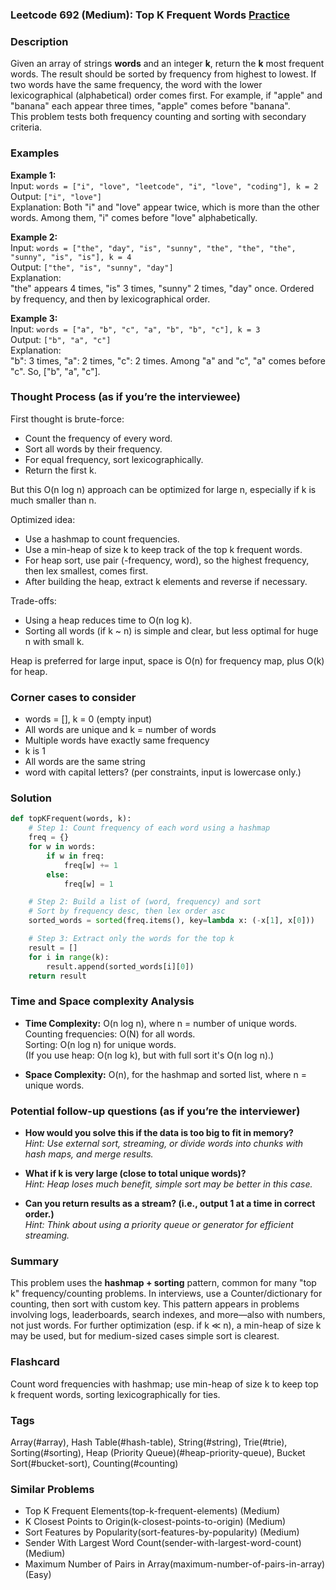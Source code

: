 ### Leetcode 692 (Medium): Top K Frequent Words [Practice](https://leetcode.com/problems/top-k-frequent-words)

### Description  
Given an array of strings **words** and an integer **k**, return the **k** most frequent words. The result should be sorted by frequency from highest to lowest. If two words have the same frequency, the word with the lower lexicographical (alphabetical) order comes first. For example, if "apple" and "banana" each appear three times, "apple" comes before "banana".  
This problem tests both frequency counting and sorting with secondary criteria.

### Examples  

**Example 1:**  
Input: `words = ["i", "love", "leetcode", "i", "love", "coding"], k = 2`  
Output: `["i", "love"]`  
Explanation: Both "i" and "love" appear twice, which is more than the other words. Among them, "i" comes before "love" alphabetically.

**Example 2:**  
Input: `words = ["the", "day", "is", "sunny", "the", "the", "the", "sunny", "is", "is"], k = 4`  
Output: `["the", "is", "sunny", "day"]`  
Explanation:  
"the" appears 4 times, "is" 3 times, "sunny" 2 times, "day" once. Ordered by frequency, and then by lexicographical order.

**Example 3:**  
Input: `words = ["a", "b", "c", "a", "b", "b", "c"], k = 3`  
Output: `["b", "a", "c"]`  
Explanation:  
"b": 3 times, "a": 2 times, "c": 2 times. Among "a" and "c", "a" comes before "c". So, ["b", "a", "c"].

### Thought Process (as if you’re the interviewee)  
First thought is brute-force:
- Count the frequency of every word.
- Sort all words by their frequency.
- For equal frequency, sort lexicographically.
- Return the first k.

But this O(n log n) approach can be optimized for large n, especially if k is much smaller than n.

Optimized idea:
- Use a hashmap to count frequencies.
- Use a min-heap of size k to keep track of the top k frequent words.
- For heap sort, use pair (-frequency, word), so the highest frequency, then lex smallest, comes first.
- After building the heap, extract k elements and reverse if necessary.

Trade-offs:
- Using a heap reduces time to O(n log k).
- Sorting all words (if k ~ n) is simple and clear, but less optimal for huge n with small k.

Heap is preferred for large input, space is O(n) for frequency map, plus O(k) for heap.

### Corner cases to consider  
- words = [], k = 0 (empty input)
- All words are unique and k = number of words
- Multiple words have exactly same frequency
- k is 1
- All words are the same string
- word with capital letters? (per constraints, input is lowercase only.)

### Solution

```python
def topKFrequent(words, k):
    # Step 1: Count frequency of each word using a hashmap
    freq = {}
    for w in words:
        if w in freq:
            freq[w] += 1
        else:
            freq[w] = 1

    # Step 2: Build a list of (word, frequency) and sort
    # Sort by frequency desc, then lex order asc
    sorted_words = sorted(freq.items(), key=lambda x: (-x[1], x[0]))

    # Step 3: Extract only the words for the top k
    result = []
    for i in range(k):
        result.append(sorted_words[i][0])
    return result
```

### Time and Space complexity Analysis  

- **Time Complexity:** O(n log n), where n = number of unique words.  
  Counting frequencies: O(N) for all words.  
  Sorting: O(n log n) for unique words.  
  (If you use heap: O(n log k), but with full sort it's O(n log n).)

- **Space Complexity:** O(n), for the hashmap and sorted list, where n = unique words.


### Potential follow-up questions (as if you’re the interviewer)  

- **How would you solve this if the data is too big to fit in memory?**  
  *Hint: Use external sort, streaming, or divide words into chunks with hash maps, and merge results.*

- **What if k is very large (close to total unique words)?**  
  *Hint: Heap loses much benefit, simple sort may be better in this case.*

- **Can you return results as a stream? (i.e., output 1 at a time in correct order.)**  
  *Hint: Think about using a priority queue or generator for efficient streaming.*

### Summary
This problem uses the **hashmap + sorting** pattern, common for many "top k" frequency/counting problems. In interviews, use a Counter/dictionary for counting, then sort with custom key. This pattern appears in problems involving logs, leaderboards, search indexes, and more—also with numbers, not just words. For further optimization (esp. if k ≪ n), a min-heap of size k may be used, but for medium-sized cases simple sort is clearest.


### Flashcard
Count word frequencies with hashmap; use min-heap of size k to keep top k frequent words, sorting lexicographically for ties.

### Tags
Array(#array), Hash Table(#hash-table), String(#string), Trie(#trie), Sorting(#sorting), Heap (Priority Queue)(#heap-priority-queue), Bucket Sort(#bucket-sort), Counting(#counting)

### Similar Problems
- Top K Frequent Elements(top-k-frequent-elements) (Medium)
- K Closest Points to Origin(k-closest-points-to-origin) (Medium)
- Sort Features by Popularity(sort-features-by-popularity) (Medium)
- Sender With Largest Word Count(sender-with-largest-word-count) (Medium)
- Maximum Number of Pairs in Array(maximum-number-of-pairs-in-array) (Easy)